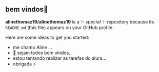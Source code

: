 ## bem vindos🖤


**alinethomaz19/alinethomaz19** is a ✨ _special_ ✨ repository because its `README.md` (this file) appears on your GitHub profile.

Here are some ideas to get you started:

- me chamo Aline  ...
- 🌱 sejam todos bem vindos...
- estou tentando realizar as tarefas do alura...
- obrigada
 ⚡
  
